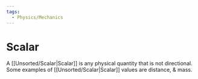 ```yaml
---
tags:
  - Physics/Mechanics
---
```

# Scalar
A [[Unsorted/Scalar|Scalar]] is any physical quantity that is not directional. Some examples of [[Unsorted/Scalar|Scalar]] values are distance, & mass.